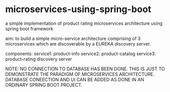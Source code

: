 # microservices-using-spring-boot
a simple implementation of product rating microservices architecture using spring boot framework 

aim:
to build a simple micro-service architecture comprising of 3 microservices which are discoverable by a EUREKA discovery server.

components:
service1: product-info
service2: product-catalog
service3: product-rating
discovery server

NOTE: NO CONNECTION TO DATABASE HAS BEEN DONE. THIS IS JUST TO DEMONSTRATE THE PARADIGM OF MICROSERVICES ARCHITECTURE.
DATABASE CONEECTION AND UI CAN BE ADDED AS DONE IN AN ORDINARY SPRING BOOT PROJECT.
